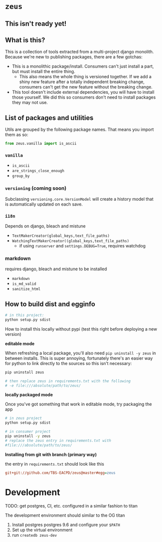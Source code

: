 # `zeus` 


## This isn't ready yet!

## What is this?

This is a collection of tools extracted from a multi-project django monolith. Because we're new to publishing packages, there are a few gotchas:

- This is a monolithic package/install. Consumers can't just install a part, but must install the entire thing. 
  - This also means the whole thing is versioned together. If we add a shiny new feature after a totally independent breaking change, consumers can't get the new feature without the breaking change.
- This tool doesn't include external dependencies, you will have to install those yourself. We did this so consumers don't need to install packages they may not use.

## List of packages and utilities

Utils are grouped by the following package names. That means you import them as so: 
```python
from zeus.vanilla import is_ascii
```

### `vanilla` 

- `is_ascii`
- `are_strings_close_enough`
- `group_by`


### `versioning` (coming soon)

Subclassing `versioning.core.VersionModel` will create a history model that is automatically updated on each save.

### `i18n`

Depends on django, bleach and mistune

- `TextMakerCreator(global_keys,text_file_paths)`
- `WatchingTextMakerCreator((global_keys,text_file_paths)`
  - if using `runserver` and `settings.DEBUG=True`, requires watchdog

### markdown

requires django, bleach and mistune to be installed

- `markdown`
- `is_md_valid`
- `sanitize_html`

## How to build dist and egginfo

```bash
# in this project:
python setup.py sdist
```

How to install this locally without pypi (test this right before deploying a new version)


**editable mode**

When refreshing a local package, you'll also need `pip uninstall -y zeus` in between installs. This is super annoying, fortunately there's an easier way for python to link directly to the sources so this isn't necessary:

```bash
pip uninstall zeus

# then replace zeus in requirements.txt with the following
# -e file:///absolute/path/to/zeus/

```

**locally packaged mode**

Once you've got something that work in editable mode, try packaging the app

```bash
# in zeus project
python setup.py sdist

# in consumer project
pip uninstall -y zeus
# replace the zeus entry in requirements.txt with 
#file:///absolute/path/to/zeus/
```

**Installing from git with branch (primary way)**

the entry in `requirements.txt` should look like this 

```ini
git+git://github.com/TBS-EACPD/zeus@master#egg=zeus
```



# Development

TODO: get postgres, CI, etc. configured in a similar fashion to titan

The development environment should similar to the OG titan

1. Install postgres postgres 9.6 and configure your `$PATH`
2. Set up the virtual environment 
3. run `createdb zeus-dev`